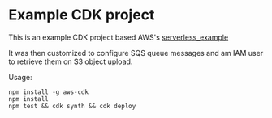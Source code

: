 # Example CDK project

This is an example CDK project based AWS's [serverless_example]

It was then customized to configure SQS queue messages and
am IAM user to retrieve them on S3 object upload.

Usage:

```
npm install -g aws-cdk
npm install
npm test && cdk synth && cdk deploy
```

[serverless_example]: https://docs.aws.amazon.com/cdk/latest/guide/serverless_example.html
